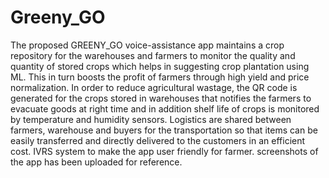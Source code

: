 # Greeny_GO
The proposed GREENY_GO voice-assistance app maintains a crop repository for the warehouses and farmers to monitor the quality and quantity of stored crops which helps in suggesting crop plantation using ML.  This in turn boosts the profit of farmers through high yield and price normalization.  In order to reduce agricultural wastage, the QR code is generated for the crops stored in warehouses that notifies the farmers to evacuate goods at right time and in addition shelf life of crops is monitored by temperature and humidity sensors.  Logistics are shared between farmers, warehouse and buyers for the transportation so that items can be easily transferred and directly delivered to the customers in an efficient cost.  IVRS system to make the app user friendly for farmer.  screenshots of the app has been uploaded for reference.
